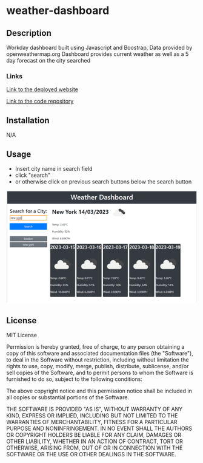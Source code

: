 # weather-dashboard

## Description

Workday dashboard built using Javascript and Boostrap,
Data provided by openweathermap.org
Dashboard provides current weather as well as a 5 day forecast on the city searched

### Links

[Link to the deployed website](https://aramedis.github.io/weather-dashboard)

[Link to the code repository](https://github.com/aramedis/weather-dashboard)

## Installation

N/A

## Usage

* Insert city name in search field
* click "search"
* or otherwise click on previous search buttons below the search button

![PNG of the scheduler](assets/weatherdashboard.png)

## License

MIT License

Permission is hereby granted, free of charge, to any person obtaining a copy
of this software and associated documentation files (the "Software"), to deal
in the Software without restriction, including without limitation the rights
to use, copy, modify, merge, publish, distribute, sublicense, and/or sell
copies of the Software, and to permit persons to whom the Software is
furnished to do so, subject to the following conditions:

The above copyright notice and this permission notice shall be included in all
copies or substantial portions of the Software.

THE SOFTWARE IS PROVIDED "AS IS", WITHOUT WARRANTY OF ANY KIND, EXPRESS OR
IMPLIED, INCLUDING BUT NOT LIMITED TO THE WARRANTIES OF MERCHANTABILITY,
FITNESS FOR A PARTICULAR PURPOSE AND NONINFRINGEMENT. IN NO EVENT SHALL THE
AUTHORS OR COPYRIGHT HOLDERS BE LIABLE FOR ANY CLAIM, DAMAGES OR OTHER
LIABILITY, WHETHER IN AN ACTION OF CONTRACT, TORT OR OTHERWISE, ARISING FROM,
OUT OF OR IN CONNECTION WITH THE SOFTWARE OR THE USE OR OTHER DEALINGS IN THE
SOFTWARE.

